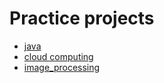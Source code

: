 # Practice projects
* [java](https://github.com/lynelbrayan/Practice/J_JAVA)
* [cloud computing](https://github.com/lynelbrayan/Practice/tree/master/J_JAVA/CLOUD-COMPUTING)
* [image_processing](https://github.com/lynelbrayan/Practice/tree/master/P_PYTHON/IMAGE-PROCESSING)

